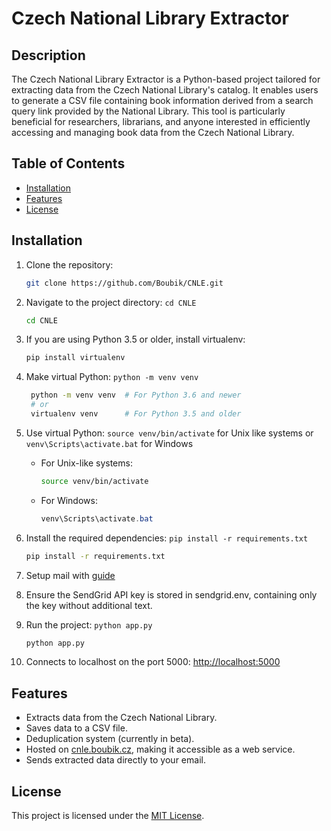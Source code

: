 # Czech National Library Extractor

## Description

The Czech National Library Extractor is a Python-based project tailored for extracting data from the Czech National Library's catalog. It enables users to generate a CSV file containing book information derived from a search query link provided by the National Library. This tool is particularly beneficial for researchers, librarians, and anyone interested in efficiently accessing and managing book data from the Czech National Library.

## Table of Contents

- [Installation](#installation)
- [Features](#features)
- [License](#license)

## Installation

1. Clone the repository:

   ```bash
   git clone https://github.com/Boubik/CNLE.git
   ```

1. Navigate to the project directory: `cd CNLE`

   ```bash
   cd CNLE
   ```

1. If you are using Python 3.5 or older, install virtualenv:

   ```bash
   pip install virtualenv

   ```

1. Make virtual Python: `python -m venv venv`

   ```bash
    python -m venv venv  # For Python 3.6 and newer
    # or
    virtualenv venv      # For Python 3.5 and older
   ```

1. Use virtual Python: `source venv/bin/activate` for Unix like systems or `venv\Scripts\activate.bat` for Windows

    - For Unix-like systems:

        ```bash
        source venv/bin/activate
        ```

    - For Windows:

        ```powershell
        venv\Scripts\activate.bat
        ```

1. Install the required dependencies: `pip install -r requirements.txt`

    ```bash
    pip install -r requirements.txt
    ```

1. Setup mail with [guide](https://app.sendgrid.com/guide/integrate/langs/python)
1. Ensure the SendGrid API key is stored in sendgrid.env, containing only the key without additional text.
1. Run the project: `python app.py`

   ```bash
   python app.py
   ```

1. Connects to localhost on the port 5000: [http://localhost:5000](http://localhost:5000)

## Features

- Extracts data from the Czech National Library.
- Saves data to a CSV file.
- Deduplication system (currently in beta).
- Hosted on [cnle.boubik.cz](cnle.boubik.cz), making it accessible as a web service.
- Sends extracted data directly to your email.

## License

This project is licensed under the [MIT License](LICENSE).
